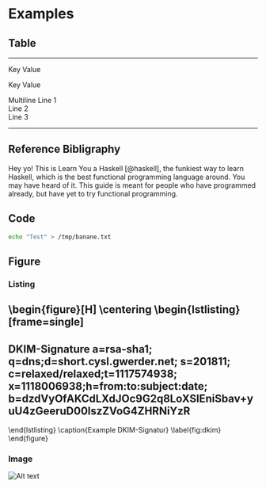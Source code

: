 # Examples

## Table

--------------    -------------------------------
Key               Value

Key               Value

Multiline         Line 1 \
                  Line 2 \
                  Line 3
--------------    -------------------------------

## Reference Bibligraphy

Hey yo! This is Learn You a Haskell [@haskell], the funkiest way to learn Haskell, which
is the best functional programming language around. You may have heard of it.
This guide is meant for people who have programmed already, but have yet to try
functional programming.


## Code

```sh
echo "Test" > /tmp/banane.txt
```

## Figure

### Listing

\begin{figure}[H]
  \centering
  \begin{lstlisting}[frame=single]
  ---
  DKIM-Signature a=rsa-sha1; q=dns;d=short.cysl.gwerder.net;
  s=201811; c=relaxed/relaxed;t=1117574938; 
  x=1118006938;h=from:to:subject:date;
  b=dzdVyOfAKCdLXdJOc9G2q8LoXSlEniSbav+yuU4zGeeruD00lszZVoG4ZHRNiYzR
  ---
  \end{lstlisting}
  \caption{Example DKIM-Signatur}
  \label{fig:dkim}
\end{figure}


### Image

![Alt text](images/image.jpg "Optional title text")